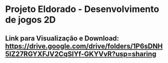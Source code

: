 # Projeto Eldorado - Desenvolvimento de jogos 2D

## Link para Visualização e Download: https://drive.google.com/drive/folders/1P6sDNH5IZ27RGYXFJV2CqSlYf-GKYVvR?usp=sharing
